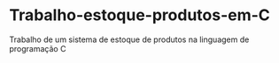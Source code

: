 # Trabalho-estoque-produtos-em-C
Trabalho de um sistema de estoque de produtos na linguagem de programação C
